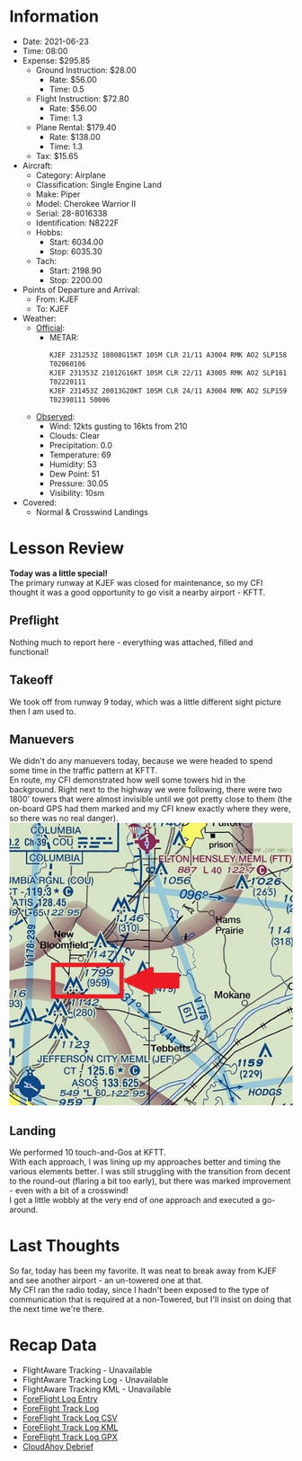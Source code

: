 # Information
- Date: 2021-06-23
- Time: 08:00
- Expense: $295.85
	- Ground Instruction: $28.00
		- Rate: $56.00
		- Time: 0.5
	- Flight Instruction: $72.80
		- Rate: $56.00
		- Time: 1.3
	- Plane Rental: $179.40
		- Rate: $138.00
		- Time: 1.3
	- Tax: $15.65
- Aircraft:
	- Category: Airplane
	- Classification: Single Engine Land
	- Make: Piper
	- Model: Cherokee Warrior II
	- Serial: 28-8016338
	- Identification: N8222F
	- Hobbs: 
		- Start: 6034.00
		- Stop: 6035.30
	- Tach: 
		- Start: 2198.90
		- Stop: 2200.00
- Points of Departure and Arrival:
	- From: KJEF
	- To: KJEF
- Weather:
	- [Official](http://aviationwxchartsarchive.com/product/metar):
		- METAR: 
			```
			KJEF 231253Z 18008G15KT 10SM CLR 21/11 A3004 RMK AO2 SLP158 T02060106
			KJEF 231353Z 21012G16KT 10SM CLR 22/11 A3005 RMK AO2 SLP161 T02220111
			KJEF 231453Z 20013G20KT 10SM CLR 24/11 A3004 RMK AO2 SLP159 T02390111 50006
			```
	- [Observed](https://www.wunderground.com/history/daily/us/mo/columbia/KJEF/):
		- Wind: 12kts gusting to 16kts from 210
		- Clouds: Clear
		- Precipitation: 0.0
		- Temperature: 69
		- Humidity: 53
		- Dew Point: 51
		- Pressure: 30.05
		- Visibility: 10sm
- Covered:
	- Normal & Crosswind Landings
# Lesson Review
**Today was a little special!**<br />
The primary runway at KJEF was closed for maintenance, so my CFI thought it was a good opportunity to go visit a nearby airport - KFTT.
## Preflight
Nothing much to report here - everything was attached, filled and functional!
## Takeoff
We took off from runway 9 today, which was a little different sight picture then I am used to.
## Manuevers
We didn't do any manuevers today, because we were headed to spend some time in the traffic pattern at KFTT.<br />
En route, my CFI demonstrated how well some towers hid in the background. Right next to the highway we were following, there were two 1800' towers that were almost invisible until we got pretty close to them (the on-board GPS had them marked and my CFI knew exactly where they were, so there was no real danger).
![IMG](./supportData/2021-06-23.other.towers.jpg)
## Landing
We performed 10 touch-and-Gos at KFTT.<br />
With each approach, I was lining up my approaches better and timing the various elements better.  I was still struggling with the transition from decent to the round-out (flaring a bit too early), but there was marked improvement - even with a bit of a crosswind!<br />
I got a little wobbly at the very end of one approach and executed a go-around.
# Last Thoughts
So far, today has been my favorite. It was neat to break away from KJEF and see another airport - an un-towered one at that.<br />
My CFI ran the radio today, since I hadn't been exposed to the type of communication that is required at a non-Towered, but I'll insist on doing that the next time we're there.
# Recap Data
- FlightAware Tracking - Unavailable
- FlightAware Tracking Log - Unavailable
- FlightAware Tracking KML - Unavailable
- [ForeFlight Log Entry](https://plan.foreflight.com/summary/3a83651acb0d458dbcdd364808939709)
- [ForeFlight Track Log](https://plan.foreflight.com/s/track/DC062112-86F6-46E4-BF4A-290A3DBCCA16)
- [ForeFlight Track Log CSV](./supportData/2021-06-23.foreflight.tracklog.csv)
- [ForeFlight Track Log KML](./supportData/2021-06-23.foreflight.tracklog.kml)
- [ForeFlight Track Log GPX](./supportData/2021-06-23.foreflight.tracklog.gpx)
- [CloudAhoy Debrief](https://www.cloudahoy.com/debrief/?key=BoGze62DvEbFLeE)